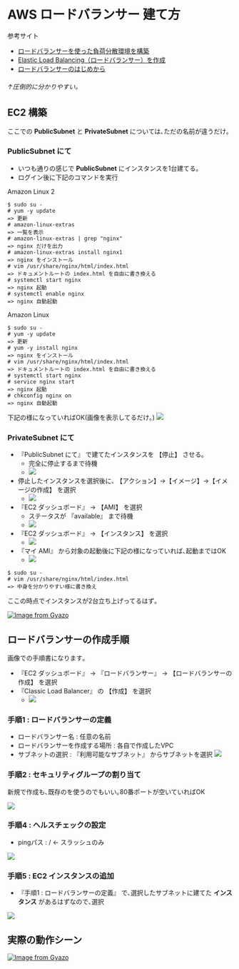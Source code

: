 # AWS ロードバランサー 建て方

参考サイト
- [ロードバランサーを使った負荷分散環境を構築](https://aws.amazon.com/jp/getting-started/projects/scalable-wordpress-website/03/)
- [Elastic Load Balancing（ロードバランサー）を作成](https://aws.amazon.com/jp/getting-started/projects/scalable-wordpress-website/03/03/)
- [ロードバランサーのはじめから](https://www.infraexpert.com/study/study24.html)

###### ↑圧倒的に分かりやすい｡

## EC2 構築

ここでの **PublicSubnet** と **PrivateSubnet** については､ただの名前が違うだけ｡

### PublicSubnet にて

- いつも通りの感じで **PublicSubnet** にインスタンスを1台建てる｡
- ログイン後に下記のコマンドを実行

Amazon Linux 2

```shell
$ sudo su -
# yum -y update
=> 更新
# amazon-linux-extras
=> 一覧を表示
# amazon-linux-extras | grep "nginx"
=> nginx だけを出力
# amazon-linux-extras install nginx1
=> nginx をインストール
# vim /usr/share/nginx/html/index.html
=> ドキュメントルートの index.html を自由に書き換える
# systemctl start nginx
=> nginx 起動
# systemctl enable nginx
=> nginx 自動起動
```

Amazon Linux

```shell
$ sudo su -
# yum -y update
=> 更新
# yum -y install nginx
=> nginx をインストール
# vim /usr/share/nginx/html/index.html
=> ドキュメントルートの index.html を自由に書き換える
# systemctl start nginx
# service nginx start
=> nginx 起動
# chkconfig nginx on
=> nginx 自動起動
```

下記の様になっていればOK(画像を表示してるだけ｡)
![](https://i.imgur.com/jvMj9sI.jpg)


### PrivateSubnet にて

- 『PublicSubnet にて』 で建てたインスタンスを 【停止】 させる｡
	- 完全に停止するまで待機
	- ![](https://i.imgur.com/RWiwXjj.png)
- 停止したインスタンスを選択後に､ 【アクション】→【イメージ】→【イメージの作成】 を選択
	- ![](https://i.imgur.com/vlaxjuD.png)
- 『EC2 ダッシュボード』 → 【AMI】 を選択
	- ステータスが 『available』 まで待機
	- ![](https://i.imgur.com/VJd0RQd.png)
- 『EC2 ダッシュボード』 → 【インスタンス】 を選択
	- ![](https://i.imgur.com/zYOOqMm.png)
- 『マイ AMI』 から対象の起動後に下記の様になっていれば､起動まではOK
	- ![](https://i.imgur.com/HcjLtwU.png)

```shell
$ sudo su -
# vim /usr/share/nginx/html/index.html
=> 中身を分かりやすい様に書き換え
```

ここの時点でインスタンスが2台立ち上げってるはず｡

[![Image from Gyazo](https://i.gyazo.com/10d2ce32c9ea3c44619c56a849a1c25a.gif)](https://gyazo.com/10d2ce32c9ea3c44619c56a849a1c25a)

## ロードバランサーの作成手順

画像での手順書になります｡

- 『EC2 ダッシュボード』 → 『ロードバランサー』 → 【ロードバランサーの作成】 を選択
- 『Classic Load Balancer』 の 【作成】 を選択
	- ![](https://i.imgur.com/8cwzSLN.png)

### 手順1 : ロードバランサーの定義
- ロードバランサー名 : 任意の名前
- ロードバランサーを作成する場所 : 各自で作成したVPC
- サブネットの選択 : 『利用可能なサブネット』 からサブネットを選択
![](https://i.imgur.com/SzQ8J5e.png)

### 手順2 : セキュリティグループの割り当て

新規で作成も､既存のを使うのでもいい｡80番ポートが空いていればOK

![](https://i.imgur.com/LbZRiQb.png)

### 手順4 : ヘルスチェックの設定

- pingパス : / ← スラッシュのみ

![](https://i.imgur.com/ZkgCfAU.png)

### 手順5 : EC2 インスタンスの追加

- 『手順1 : ロードバランサーの定義』 で､選択したサブネットに建てた **インスタンス** があるはずなので､選択

![](https://i.imgur.com/n1AoZPV.png)

## 実際の動作シーン

[![Image from Gyazo](https://i.gyazo.com/ee9ecdc4fcfc59030db364305f0547a8.gif)](https://gyazo.com/ee9ecdc4fcfc59030db364305f0547a8)